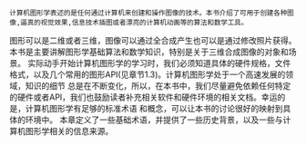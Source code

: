     计算机图形学表述的是任何通过计算机来创建和操作图像的技术。本书介绍了可用于创建各种图像,逼真的视觉效果,信息技术插图或者漂亮的计算机动画等的算法和数学工具。
图形可以是二维或者三维，图像可以通过全合成产生也可以是通过修改照片获得。本书是主要讲解图形学基础算法和数学知识，特别是关于三维合成图像的对象和场景。
    实际动手开始计算机图形学的学习时，我们必须知道具体的硬件规格，文件格式，以及几个常用的图形API(见章节1.3)。计算机图形学处于一个高速发展的领域，知识的细节
总是在不断变化，所以，在本书中，我们尽量避免依赖任何特定的硬件或者API，我们也鼓励读者补充相关软件和硬件环境的相关文档。幸运的是，计算机图形学有足够的标准术语
和概念，可以让本书的讨论很好的映射到具体的环境中。
   本章定义了一些基础术语，并提供了一些历史背景，以及一些与计算机图形学相关的信息来源。
